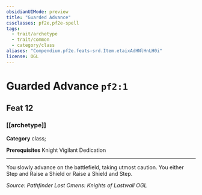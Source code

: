 ```yaml
---
obsidianUIMode: preview
title: "Guarded Advance"
cssclasses: pf2e,pf2e-spell
tags:
  - trait/archetype
  - trait/common
  - category/class
aliases: "Compendium.pf2e.feats-srd.Item.etaixAdHNlHnLH0i"
license: OGL
---
```

# Guarded Advance `pf2:1`
## Feat 12
### [[archetype]]

**Category** class; 



**Prerequisites** Knight Vigilant Dedication
* * *
You slowly advance on the battlefield, taking utmost caution. You either Step and Raise a Shield or Raise a Shield and Step.

*Source: Pathfinder Lost Omens: Knights of Lastwall*
*OGL*